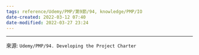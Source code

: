 ```yaml
---
tags: reference/Udemy/PMP/第9節/94, knowledge/PMP/IO
date-created: 2022-03-12 07:40
date-modified: 2022-03-27 23:24
---
```



---
來源: `Udemy/PMP/94. Developing the Project Charter`